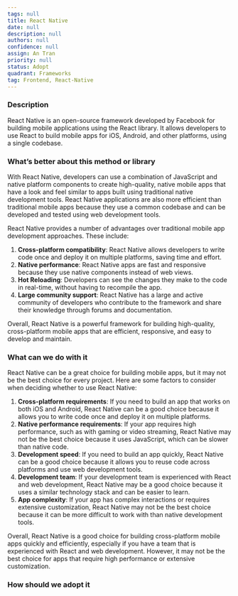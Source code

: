 ```yaml
---
tags: null
title: React Native
date: null
description: null
authors: null
confidence: null
assign: An Tran
priority: null
status: Adopt
quadrant: Frameworks
tag: Frontend, React-Native
---
```


<!-- table_of_contents b020f645-5c39-4977-afb4-84d67b2101d4 -->

### Description

React Native is an open-source framework developed by Facebook for building mobile applications using the React library. It allows developers to use React to build mobile apps for iOS, Android, and other platforms, using a single codebase.

### What’s better about this method or library

With React Native, developers can use a combination of JavaScript and native platform components to create high-quality, native mobile apps that have a look and feel similar to apps built using traditional native development tools. React Native applications are also more efficient than traditional mobile apps because they use a common codebase and can be developed and tested using web development tools.

React Native provides a number of advantages over traditional mobile app development approaches. These include:

1. **Cross-platform compatibility**: React Native allows developers to write code once and deploy it on multiple platforms, saving time and effort.
1. **Native performance**: React Native apps are fast and responsive because they use native components instead of web views.
1. **Hot Reloading**: Developers can see the changes they make to the code in real-time, without having to recompile the app.
1. **Large community support**: React Native has a large and active community of developers who contribute to the framework and share their knowledge through forums and documentation.

Overall, React Native is a powerful framework for building high-quality, cross-platform mobile apps that are efficient, responsive, and easy to develop and maintain.

### What can we do with it

React Native can be a great choice for building mobile apps, but it may not be the best choice for every project. Here are some factors to consider when deciding whether to use React Native:

1. **Cross-platform requirements**: If you need to build an app that works on both iOS and Android, React Native can be a good choice because it allows you to write code once and deploy it on multiple platforms.
1. **Native performance requirements**: If your app requires high performance, such as with gaming or video streaming, React Native may not be the best choice because it uses JavaScript, which can be slower than native code.
1. **Development speed**: If you need to build an app quickly, React Native can be a good choice because it allows you to reuse code across platforms and use web development tools.
1. **Development team**: If your development team is experienced with React and web development, React Native may be a good choice because it uses a similar technology stack and can be easier to learn.
1. **App complexity**: If your app has complex interactions or requires extensive customization, React Native may not be the best choice because it can be more difficult to work with than native development tools.

Overall, React Native is a good choice for building cross-platform mobile apps quickly and efficiently, especially if you have a team that is experienced with React and web development. However, it may not be the best choice for apps that require high performance or extensive customization.

### How should we adopt it

<!-- child_database 907e6565-34a6-4b2a-9da4-7c372d934540 -->
